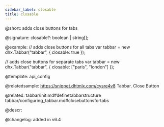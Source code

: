 ```yaml
---
sidebar_label: closable
title: closable
---          
```


@short: adds close buttons for tabs

@signature:     closable?: boolean | string[];

@example: 
// adds close buttons for all tabs
var tabbar = new dhx.Tabbar("tabbar", {
	closable: true
});

// adds close buttons for separate tabs
var tabbar = new dhx.Tabbar("tabbar", {
	closable: ["paris", "london"]
});

@template:	api_config

@relatedsample: https://snippet.dhtmlx.com/cysre4v8	Tabbar. Close Button

@related: 
tabbar/init.md#definetabbarstructure
tabbar/configuring_tabbar.md#closebuttonsfortabs

@descr: 

@changelog: added in v6.4

